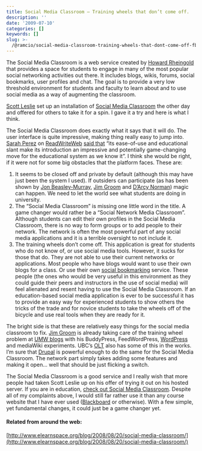 ```yaml
---
title: Social Media Classroom — Training wheels that don’t come off.
description: ''
date: '2009-07-10'
categories: []
keywords: []
slug: >-
  /@ramcio/social-media-classroom-training-wheels-that-dont-come-off-fb4decda4764
---
```


The Social Media Classroom is a web service created by [Howard Rheingold](http://www.rheingold.com/) that provides a space for students to engage in many of the most popular social networking activities out there. It includes blogs, wikis, forums, social bookmarks, user profiles and chat. The goal is to provide a very low threshold environment for students and faculty to learn about and to use social media as a way of augmenting the classroom.

[Scott Leslie](http://www.edtechpost.ca/wordpress/ "Scott Leslie") set up an installation of [Social Media Classroom](http://socialmediaclassroom.com/ "Social Media Classroom") the other day and offered for others to take it for a spin. I gave it a try and here is what I think.

The Social Media Classroom does exactly what it says that it will do. The user interface is quite impressive, making thing really easy to jump into. [Sarah Perez](http://www.sarahintampa.com/ "Sarah Perez") on [ReadWriteWeb](http://readwriteweb.com "ReadWriteWeb") [said that](http://www.readwriteweb.com/archives/the_social_media_classroom_a_new_platform_for_education.php) “its ease-of-use and educational slant make its introduction an impressive and potentially game-changing move for the educational system as we know it”. I think she would be right, if it were not for some big obstacles that the platform faces. These are:

1.  It seems to be closed off and private by default (although this may have just been the system I used). If outsiders can participate (as has been shown by [Jon Beasley-Murray](http://en.wikipedia.org/wiki/Wikipedia:WikiProject_Murder_Madness_and_Mayhem), [Jim Groom](http://bavatuesdays.com/marking-digital-history-at-umw/) and [D’Arcy Norman](http://www.darcynorman.net/)) magic can happen. We need to let the world see what students are doing in university.
2.  The “Social Media Classroom” is missing one little word in the title. A game changer would rather be a “Social Network Media Classroom”. Although students can edit their own profiles in the Social Media Classroom, there is no way to form groups or to add people to their network. The network is often the most powerful part of any social media applications and it is a terrible oversight to not include it.
3.  The training wheels don’t come off. This application is great for students who do not know of, or use social media tools. However, it sucks for those that do. They are not able to use their current networks or applications. Most people who have blogs would want to use their own blogs for a class. Or use their own [social bookmarking](http://en.wikipedia.org/wiki/Social_bookmarking "Social bookmarking") service. These people (the ones who would be very useful in this environment as they could guide their peers and instructors in the use of social media) will feel alienated and resent having to use the Social Media Classroom. If an education-based social media application is ever to be successful it has to provide an easy way for experienced students to show others the tricks of the trade and for novice students to take the wheels off of the bicycle and use real tools when they are ready for it.

The bright side is that these are relatively easy things for the social media classroom to fix. [Jim Groom](http://bavatuesdays.com/ "Jim Groom") is already taking care of the training wheel problem at [UMW blogs](http://umwblogs.org/ "UMW blogs") with his BuddyPress, FeedWordPress, [WordPress](http://wordpress.org "WordPress") and mediaWiki experiments. UBC’s [OLT](olt.ubc.ca) also has some of this in the works. I’m sure that [Drupal](http://drupal.org "Drupal") is powerful enough to do the same for the Social Media Classroom. The network part simply takes adding some features and making it open… well that should be just flicking a switch.

The Social Media Classroom is a good service and I really wish that more people had taken Scott Leslie up on his offer of trying it out on his hosted server. If you are in education, [check out Social Media Classroom](http://socialmediaclassroom.com/). Despite all of my complaints above, I would still far rather use it than any course website that I have ever used ([Blackboard](http://www.blackboard.com "Blackboard") or otherwise). With a few simple, yet fundamental changes, it could just be a game changer yet.

#### Related from around the web:

[http://www.elearnspace.org/blog/2008/08/20/social-media-classroom/](http://www.elearnspace.org/blog/2008/08/20/social-media-classroom/)